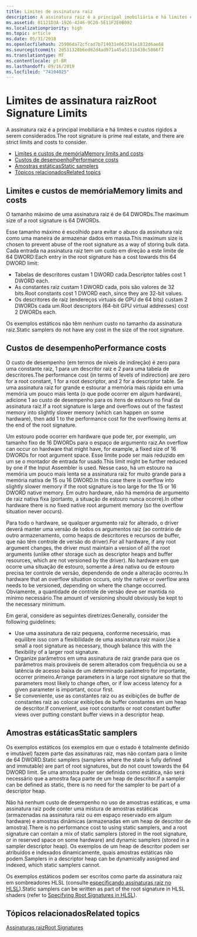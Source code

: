 ```yaml
---
title: Limites de assinatura raiz
description: A assinatura raiz é a principal imobiliária e há limites e custos rígidos a serem considerados.
ms.assetid: 01121D3A-1926-4246-9C20-5E11F2E0B092
ms.localizationpriority: high
ms.topic: article
ms.date: 05/31/2018
ms.openlocfilehash: 25986da72cfcad7b714031e063341e1832d6ae68
ms.sourcegitcommit: 2d531328b6ed82d4ad971a45a5131b430c5866f7
ms.translationtype: MT
ms.contentlocale: pt-BR
ms.lasthandoff: 09/16/2019
ms.locfileid: "74104025"
---
```

# <a name="root-signature-limits"></a><span data-ttu-id="92156-103">Limites de assinatura raiz</span><span class="sxs-lookup"><span data-stu-id="92156-103">Root Signature Limits</span></span>

<span data-ttu-id="92156-104">A assinatura raiz é a principal imobiliária e há limites e custos rígidos a serem considerados.</span><span class="sxs-lookup"><span data-stu-id="92156-104">The root signature is prime real estate, and there are strict limits and costs to consider.</span></span>

-   [<span data-ttu-id="92156-105">Limites e custos de memória</span><span class="sxs-lookup"><span data-stu-id="92156-105">Memory limits and costs</span></span>](#memory-limits-and-costs)
-   [<span data-ttu-id="92156-106">Custos de desempenho</span><span class="sxs-lookup"><span data-stu-id="92156-106">Performance costs</span></span>](#performance-costs)
-   [<span data-ttu-id="92156-107">Amostras estáticas</span><span class="sxs-lookup"><span data-stu-id="92156-107">Static samplers</span></span>](#static-samplers)
-   [<span data-ttu-id="92156-108">Tópicos relacionados</span><span class="sxs-lookup"><span data-stu-id="92156-108">Related topics</span></span>](#related-topics)

## <a name="memory-limits-and-costs"></a><span data-ttu-id="92156-109">Limites e custos de memória</span><span class="sxs-lookup"><span data-stu-id="92156-109">Memory limits and costs</span></span>

<span data-ttu-id="92156-110">O tamanho máximo de uma assinatura raiz é de 64 DWORDs.</span><span class="sxs-lookup"><span data-stu-id="92156-110">The maximum size of a root signature is 64 DWORDs.</span></span>

<span data-ttu-id="92156-111">Esse tamanho máximo é escolhido para evitar o abuso da assinatura raiz como uma maneira de armazenar dados em massa.</span><span class="sxs-lookup"><span data-stu-id="92156-111">This maximum size is chosen to prevent abuse of the root signature as a way of storing bulk data.</span></span> <span data-ttu-id="92156-112">Cada entrada na assinatura raiz tem um custo em direção a este limite de 64 DWORD:</span><span class="sxs-lookup"><span data-stu-id="92156-112">Each entry in the root signature has a cost towards this 64 DWORD limit:</span></span>

-   <span data-ttu-id="92156-113">Tabelas de descritores custam 1 DWORD cada.</span><span class="sxs-lookup"><span data-stu-id="92156-113">Descriptor tables cost 1 DWORD each.</span></span>
-   <span data-ttu-id="92156-114">As constantes raiz custam 1 DWORD cada, pois são valores de 32 bits.</span><span class="sxs-lookup"><span data-stu-id="92156-114">Root constants cost 1 DWORD each, since they are 32-bit values.</span></span>
-   <span data-ttu-id="92156-115">Os descritores de raiz (endereços virtuais de GPU de 64 bits) custam 2 DWORDs cada um.</span><span class="sxs-lookup"><span data-stu-id="92156-115">Root descriptors (64-bit GPU virtual addresses) cost 2 DWORDs each.</span></span>

<span data-ttu-id="92156-116">Os exemplos estáticos não têm nenhum custo no tamanho da assinatura raiz.</span><span class="sxs-lookup"><span data-stu-id="92156-116">Static samplers do not have any cost in the size of the root signature.</span></span>

## <a name="performance-costs"></a><span data-ttu-id="92156-117">Custos de desempenho</span><span class="sxs-lookup"><span data-stu-id="92156-117">Performance costs</span></span>

<span data-ttu-id="92156-118">O custo de desempenho (em termos de níveis de indireção) é zero para uma constante raiz, 1 para um descritor raiz e 2 para uma tabela de descritores.</span><span class="sxs-lookup"><span data-stu-id="92156-118">The performance cost (in terms of levels of indirection) are zero for a root constant, 1 for a root descriptor, and 2 for a descriptor table.</span></span> <span data-ttu-id="92156-119">Se uma assinatura raiz for grande e estourar a memória mais rápida em uma memória um pouco mais lenta (o que pode ocorrer em algum hardware), adicione 1 ao custo de desempenho para os itens de estouro no final da assinatura raiz.</span><span class="sxs-lookup"><span data-stu-id="92156-119">If a root signature is large and overflows out of the fastest memory into slightly slower memory (which can happen on some hardware), then add 1 to the performance cost for the overflowing items at the end of the root signature.</span></span>

<span data-ttu-id="92156-120">Um estouro pode ocorrer em hardware que pode ter, por exemplo, um tamanho fixo de 16 DWORDs para o espaço de argumento raiz.</span><span class="sxs-lookup"><span data-stu-id="92156-120">An overflow can occur on hardware that might have, for example, a fixed size of 16 DWORDs for root argument space.</span></span> <span data-ttu-id="92156-121">Esse limite pode ser mais reduzido em um se o montador de entrada for usado.</span><span class="sxs-lookup"><span data-stu-id="92156-121">This limit might be further reduced by one if the Input Assembler is used.</span></span> <span data-ttu-id="92156-122">Nesse caso, há um estouro na memória um pouco mais lenta se a assinatura raiz for muito grande para a memória nativa de 15 ou 16 DWORD.</span><span class="sxs-lookup"><span data-stu-id="92156-122">In this case there is overflow into slightly slower memory if the root signature is too large for the 15 or 16 DWORD native memory.</span></span> <span data-ttu-id="92156-123">Em outro hardware, não há memória de argumento de raiz nativa fixa (portanto, a situação de estouro nunca ocorre).</span><span class="sxs-lookup"><span data-stu-id="92156-123">In other hardware there is no fixed native root argument memory (so the overflow situation never occurs).</span></span>

<span data-ttu-id="92156-124">Para todo o hardware, se qualquer argumento raiz for alterado, o driver deverá manter uma versão de todos os argumentos raiz (ao contrário de outro armazenamento, como heaps de descritores e recursos de buffer, que não têm controle de versão do driver).</span><span class="sxs-lookup"><span data-stu-id="92156-124">For all hardware, if any root argument changes, the driver must maintain a version of all the root arguments (unlike other storage such as descriptor heaps and buffer resources, which are not versioned by the driver).</span></span> <span data-ttu-id="92156-125">No hardware em que ocorre uma situação de estouro, somente a área nativa ou de estouro precisa ter controle de versão, dependendo de onde a alteração ocorreu.</span><span class="sxs-lookup"><span data-stu-id="92156-125">In hardware that an overflow situation occurs, only the native or overflow area needs to be versioned, depending on where the change occurred.</span></span> <span data-ttu-id="92156-126">Obviamente, a quantidade de controle de versão deve ser mantida no mínimo necessário.</span><span class="sxs-lookup"><span data-stu-id="92156-126">The amount of versioning should obviously be kept to the necessary minimum.</span></span>

<span data-ttu-id="92156-127">Em geral, considere as seguintes diretrizes:</span><span class="sxs-lookup"><span data-stu-id="92156-127">Generally, consider the following guidelines:</span></span>

-   <span data-ttu-id="92156-128">Use uma assinatura de raiz pequena, conforme necessário, mas equilibre isso com a flexibilidade de uma assinatura raiz maior.</span><span class="sxs-lookup"><span data-stu-id="92156-128">Use a small a root signature as necessary, though balance this with the flexibility of a larger root signature.</span></span>
-   <span data-ttu-id="92156-129">Organize parâmetros em uma assinatura de raiz grande para que os parâmetros mais prováveis de serem alterados com frequência ou se a latência de acesso baixa de um determinado parâmetro for importante, ocorrer primeiro.</span><span class="sxs-lookup"><span data-stu-id="92156-129">Arrange parameters in a large root signature so that the parameters most likely to change often, or if low access latency for a given parameter is important, occur first.</span></span>
-   <span data-ttu-id="92156-130">Se conveniente, use as constantes raiz ou as exibições de buffer de constantes raiz ao colocar exibições de buffer constantes em um heap de descritor.</span><span class="sxs-lookup"><span data-stu-id="92156-130">If convenient, use root constants or root constant buffer views over putting constant buffer views in a descriptor heap.</span></span>

## <a name="static-samplers"></a><span data-ttu-id="92156-131">Amostras estáticas</span><span class="sxs-lookup"><span data-stu-id="92156-131">Static samplers</span></span>

<span data-ttu-id="92156-132">Os exemplos estáticos (os exemplos em que o estado é totalmente definido e imutável) fazem parte das assinaturas raiz, mas não contam para o limite de 64 DWORD.</span><span class="sxs-lookup"><span data-stu-id="92156-132">Static samplers (samplers where the state is fully defined and immutable) are part of root signatures, but do not count towards the 64 DWORD limit.</span></span> <span data-ttu-id="92156-133">Se uma amostra puder ser definida como estática, não será necessário que a amostra faça parte de um heap de descritor.</span><span class="sxs-lookup"><span data-stu-id="92156-133">If a sampler can be defined as static, there is no need for the sampler to be part of a descriptor heap.</span></span>

<span data-ttu-id="92156-134">Não há nenhum custo de desempenho no uso de amostras estáticas, e uma assinatura raiz pode conter uma mistura de amostras estáticas (armazenadas na assinatura raiz ou em espaço reservado em algum hardware) e amostras dinâmicas (armazenadas em um heap de descritor de amostra).</span><span class="sxs-lookup"><span data-stu-id="92156-134">There is no performance cost to using static samplers, and a root signature can contain a mix of static samplers (stored in the root signature, or in reserved space on some hardware) and dynamic samplers (stored in a sampler descriptor heap).</span></span> <span data-ttu-id="92156-135">Os exemplos de um heap de descritor podem ser atribuídos e indexados dinamicamente, quais amostras estáticas não podem.</span><span class="sxs-lookup"><span data-stu-id="92156-135">Samplers in a descriptor heap can be dynamically assigned and indexed, which static samplers cannot.</span></span>

<span data-ttu-id="92156-136">Os exemplos estáticos podem ser escritos como parte da assinatura raiz em sombreadores HLSL (consulte [especificando assinaturas raiz no HLSL](specifying-root-signatures-in-hlsl.md)).</span><span class="sxs-lookup"><span data-stu-id="92156-136">Static samplers can be written as part of the root signature in HLSL shaders (refer to [Specifying Root Signatures in HLSL](specifying-root-signatures-in-hlsl.md)).</span></span>

## <a name="related-topics"></a><span data-ttu-id="92156-137">Tópicos relacionados</span><span class="sxs-lookup"><span data-stu-id="92156-137">Related topics</span></span>

<dl> <dt>

[<span data-ttu-id="92156-138">Assinaturas raiz</span><span class="sxs-lookup"><span data-stu-id="92156-138">Root Signatures</span></span>](root-signatures.md)
</dt> </dl>

 

 




